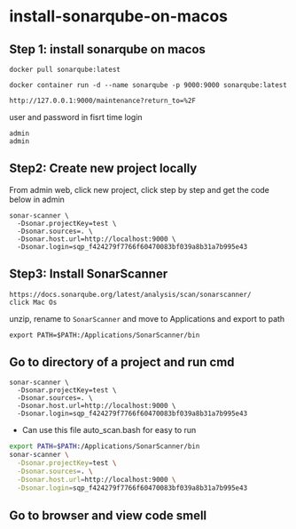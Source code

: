 # install-sonarqube-on-macos
## Step 1: install sonarqube on macos

```
docker pull sonarqube:latest
```

```
docker container run -d --name sonarqube -p 9000:9000 sonarqube:latest
```

```
http://127.0.0.1:9000/maintenance?return_to=%2F
```

user and password in fisrt time login
```
admin
admin
```


## Step2: Create new project locally
From admin web, click new project, click step by step and get the code below in admin
```
sonar-scanner \
  -Dsonar.projectKey=test \
  -Dsonar.sources=. \
  -Dsonar.host.url=http://localhost:9000 \
  -Dsonar.login=sqp_f424279f7766f60470083bf039a8b31a7b995e43
```


## Step3: Install SonarScanner
```
https://docs.sonarqube.org/latest/analysis/scan/sonarscanner/
click Mac Os
```

unzip, rename to `SonarScanner` and move to Applications and export to path
```
export PATH=$PATH:/Applications/SonarScanner/bin
```

## Go to directory of a project and run cmd
```
sonar-scanner \
  -Dsonar.projectKey=test \
  -Dsonar.sources=. \
  -Dsonar.host.url=http://localhost:9000 \
  -Dsonar.login=sqp_f424279f7766f60470083bf039a8b31a7b995e43
```

* Can use this file auto_scan.bash for easy to run
```bash
export PATH=$PATH:/Applications/SonarScanner/bin
sonar-scanner \
  -Dsonar.projectKey=test \
  -Dsonar.sources=. \
  -Dsonar.host.url=http://localhost:9000 \
  -Dsonar.login=sqp_f424279f7766f60470083bf039a8b31a7b995e43

```
## Go to browser and view code smell
